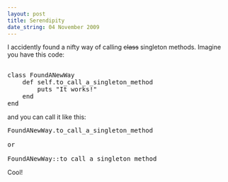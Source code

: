 ```yaml
--- 
layout: post
title: Serendipity
date_string: 04 November 2009
---
```


I accidently found a nifty way of calling <del datetime="2009-11-04T09:19:06+00:00">class</del> singleton methods. Imagine you have this code:

<pre>

class FoundANewWay
    def self.to_call_a_singleton_method
        puts "It works!"
    end
end
</pre>

and you can call it like this:

<pre>
FoundANewWay.to_call_a_singleton_method

or

FoundANewWay::to_call_a_singleton_method
</pre>

Cool!
